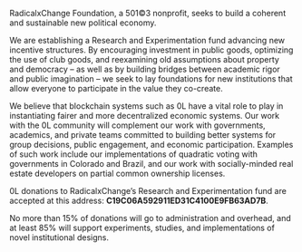 RadicalxChange Foundation, a 501©3 nonprofit, seeks to build a coherent and sustainable new political economy.

We are establishing a Research and Experimentation fund advancing new incentive structures. By encouraging investment in public goods, optimizing the use of club goods, and reexamining old assumptions about property and democracy – as well as by building bridges between academic rigor and public imagination – we seek to lay foundations for new institutions that allow everyone to participate in the value they co-create.

We believe that blockchain systems such as 0L have a vital role to play in instantiating fairer and more decentralized economic systems. Our work with the 0L community will complement our work with governments, academics, and private teams committed to building better systems for group decisions, public engagement, and economic participation. Examples of such work include our implementations of quadratic voting with governments in Colorado and Brazil, and our work with socially-minded real estate developers on partial common ownership licenses.

0L donations to RadicalxChange’s Research and Experimentation fund are accepted at this address: **C19C06A592911ED31C4100E9FB63AD7B**.

No more than 15% of donations will go to administration and overhead, and at least 85% will support experiments, studies, and implementations of novel institutional designs.
